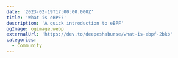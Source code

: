 ```yaml
---
date: '2023-02-19T17:00:00.000Z'
title: 'What is eBPF?'
description: 'A quick introduction to eBPF'
ogImage: ogimage.webp
externalUrl: 'https://dev.to/deepeshaburse/what-is-ebpf-2bkb'
categories:
  - Community
---
```

